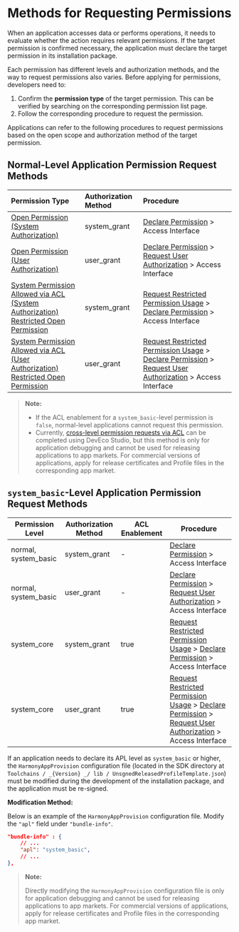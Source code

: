 # Methods for Requesting Permissions

When an application accesses data or performs operations, it needs to evaluate whether the action requires relevant permissions. If the target permission is confirmed necessary, the application must declare the target permission in its installation package.

Each permission has different levels and authorization methods, and the way to request permissions also varies. Before applying for permissions, developers need to:

1. Confirm the **permission type** of the target permission. This can be verified by searching on the corresponding permission list page.
2. Follow the corresponding procedure to request the permission.

Applications can refer to the following procedures to request permissions based on the open scope and authorization method of the target permission.

## <!--Del-->Normal-Level<!--DelEnd--> Application Permission Request Methods

| Permission Type | Authorization Method | Procedure |
| :-------- | :-------- | :-------- |
| [Open Permission (System Authorization)](./cj-permissions-for-all.md) | system_grant | [Declare Permission](./cj-declare-permissions.md) &gt; Access Interface |
| [Open Permission (User Authorization)](./cj-permissions-for-all-user.md) | user_grant  | [Declare Permission](./cj-declare-permissions.md) &gt; [Request User Authorization](./cj-request-user-authorization.md) &gt; Access Interface |
| <!--Del-->[System Permission Allowed via ACL (System Authorization)](./cj-permissions-for-system-apps.md)<br><!--DelEnd-->[Restricted Open Permission](./cj-restricted-permissions.md) | system_grant | <!--RP1-->[Request Restricted Permission Usage](./cj-declare-permissions-in-acl.md)<!--RP1End--> &gt; [Declare Permission](./cj-declare-permissions.md) &gt; Access Interface |
| <!--Del-->[System Permission Allowed via ACL (User Authorization)](./cj-permissions-for-system-apps-user.md)<br><!--DelEnd-->[Restricted Open Permission](./cj-restricted-permissions.md) | user_grant | <!--RP1-->[Request Restricted Permission Usage](./cj-declare-permissions-in-acl.md)<!--RP1End--> &gt; [Declare Permission](./cj-declare-permissions.md) &gt; [Request User Authorization](./cj-request-user-authorization.md) &gt; Access Interface |

<!--Del-->
> **Note:**
>
> - If the ACL enablement for a `system_basic`-level permission is `false`, normal-level applications cannot request this permission.
> - Currently, [cross-level permission requests via ACL](https://developer.huawei.com/consumer/cn/doc/harmonyos-guides/ide-signing) can be completed using DevEco Studio, but this method is only for application debugging and cannot be used for releasing applications to app markets. For commercial versions of applications, apply for release certificates and Profile files in the corresponding app market.

## `system_basic`-Level Application Permission Request Methods

| Permission Level | Authorization Method | ACL Enablement | Procedure |
| -------- | -------- | -------- | -------- |
| normal, system_basic | system_grant | - | [Declare Permission](./cj-declare-permissions.md) &gt; Access Interface |
| normal, system_basic | user_grant | - | [Declare Permission](./cj-declare-permissions.md) &gt; [Request User Authorization](./cj-request-user-authorization.md) &gt; Access Interface |
| system_core | system_grant | true | [Request Restricted Permission Usage](./cj-declare-permissions-in-acl.md) &gt; [Declare Permission](./cj-declare-permissions.md) &gt; Access Interface |
| system_core | user_grant | true | [Request Restricted Permission Usage](./cj-declare-permissions-in-acl.md) &gt; [Declare Permission](./cj-declare-permissions.md) &gt; [Request User Authorization](./cj-request-user-authorization.md) &gt; Access Interface |

If an application needs to declare its APL level as `system_basic` or higher, the `HarmonyAppProvision` configuration file (located in the SDK directory at `Toolchains / _{Version} _/ lib / UnsgnedReleasedProfileTemplate.json`) must be modified during the development of the installation package, and the application must be re-signed.

**Modification Method:**

Below is an example of the `HarmonyAppProvision` configuration file. Modify the `"apl"` field under `"bundle-info"`.

```json
"bundle-info" : {
    // ...
    "apl": "system_basic",
    // ...
},
```

> **Note:**
>
> Directly modifying the `HarmonyAppProvision` configuration file is only for application debugging and cannot be used for releasing applications to app markets. For commercial versions of applications, apply for release certificates and Profile files in the corresponding app market.
<!--DelEnd-->